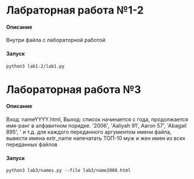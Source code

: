 # Лабраторная работа №1-2
#### Описание
Внутри файла с лабораторной работой

#### Запуск
`python3 lab1-2/lab1.py`

# Лабораторная работа №3
#### Описание

Вход: nameYYYY.html, Выход: список начинается с года, продолжается имя-ранг в алфавитном порядке.
'2006', 'Aaliyah 91', Aaron 57', 'Abagail 895', ' и т.д.
для каждого переданного аргументом имени файла, вывести имена  extr_name
напечатать ТОП-10 муж и жен имен из всех переданных файлов

#### Запуск
`python3 lab3/names.py --file lab3/name2008.html`
